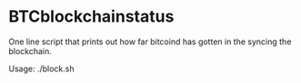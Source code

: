 # BTCblockchainstatus

One line script that prints out how far bitcoind has gotten in the syncing the blockchain.

Usage: ./block.sh
